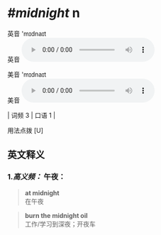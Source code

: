 # ***\#midnight*** n
英音 'mɪdnaɪt  
英音
<audio src="./media/midnigh-B.aac" controls="controls"></audio>

美音 'mɪdnaɪt  
美音
<audio src="./media/midnight.aac" controls="controls"></audio>



| 词频 3 | 口语 1 |  

用法点拨  [U]

英文释义
---
### 1.*高义频：* **午夜：**  

 > **at midnight**  
 > 在午夜    

 > **burn the midnight oil**  
 > 工作/学习到深夜；开夜车    


